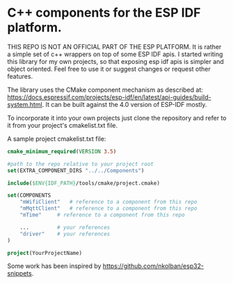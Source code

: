 # C++ components for the ESP IDF platform.

THIS REPO IS NOT AN OFFICIAL PART OF THE ESP PLATFORM. 
It is rather a simple set of c++ wrappers on top of some ESP IDF apis. I started writing this library for my own projects, so that exposing esp idf apis is simpler and object oriented. Feel free to use it or suggest changes or request other features.

The library uses the CMake component mechanism as described at: https://docs.espressif.com/projects/esp-idf/en/latest/api-guides/build-system.html. It can be built against the 4.0 version of ESP-IDF mostly.

To incorporate it into your own projects just clone the repository and refer to it from your project's cmakelist.txt file.

A sample project cmakelist.txt file:
```cmake
cmake_minimum_required(VERSION 3.5)

#path to the repo relative to your project root
set(EXTRA_COMPONENT_DIRS "../../Components")

include($ENV{IDF_PATH}/tools/cmake/project.cmake)

set(COMPONENTS
	"mWifiClient"	# reference to a component from this repo
	"mMqttClient"	# reference to a component from this repo
	"mTime"		# reference to a component from this repo

	...			# your references
	"driver"	# your references
)

project(YourProjectName)
```

Some work has been inspired by https://github.com/nkolban/esp32-snippets. 
